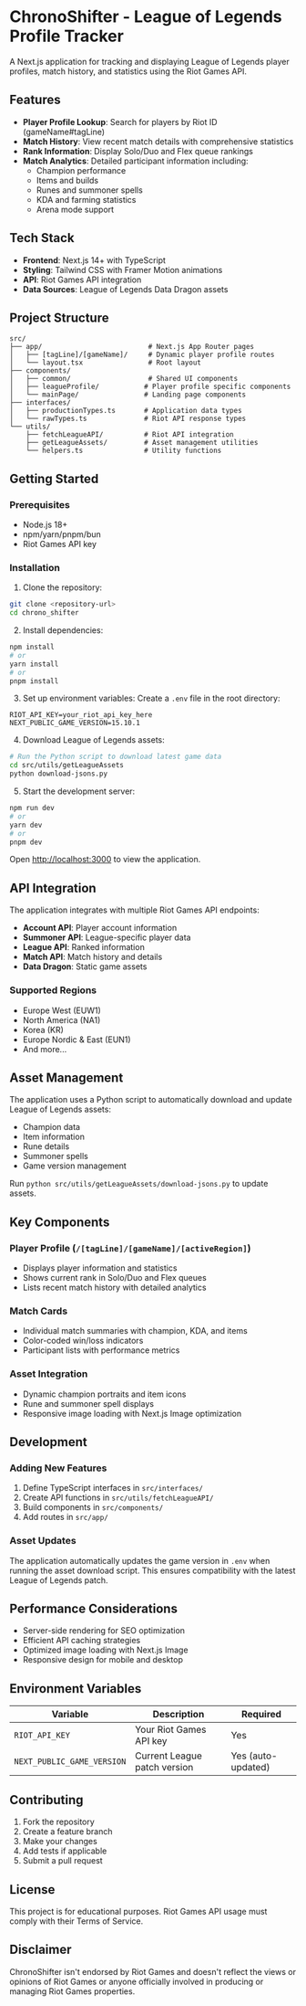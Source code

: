 # ChronoShifter - League of Legends Profile Tracker

A Next.js application for tracking and displaying League of Legends player profiles, match history, and statistics using the Riot Games API.

## Features

- **Player Profile Lookup**: Search for players by Riot ID (gameName#tagLine)
- **Match History**: View recent match details with comprehensive statistics
- **Rank Information**: Display Solo/Duo and Flex queue rankings
- **Match Analytics**: Detailed participant information including:
  - Champion performance
  - Items and builds
  - Runes and summoner spells
  - KDA and farming statistics
  - Arena mode support

## Tech Stack

- **Frontend**: Next.js 14+ with TypeScript
- **Styling**: Tailwind CSS with Framer Motion animations
- **API**: Riot Games API integration
- **Data Sources**: League of Legends Data Dragon assets

## Project Structure

```
src/
├── app/                          # Next.js App Router pages
│   ├── [tagLine]/[gameName]/     # Dynamic player profile routes
│   └── layout.tsx                # Root layout
├── components/
│   ├── common/                   # Shared UI components
│   ├── leagueProfile/           # Player profile specific components
│   └── mainPage/                # Landing page components
├── interfaces/
│   ├── productionTypes.ts       # Application data types
│   └── rawTypes.ts              # Riot API response types
└── utils/
    ├── fetchLeagueAPI/          # Riot API integration
    ├── getLeagueAssets/         # Asset management utilities
    └── helpers.ts               # Utility functions
```

## Getting Started

### Prerequisites

- Node.js 18+ 
- npm/yarn/pnpm/bun
- Riot Games API key

### Installation

1. Clone the repository:
```bash
git clone <repository-url>
cd chrono_shifter
```

2. Install dependencies:
```bash
npm install
# or
yarn install
# or
pnpm install
```

3. Set up environment variables:
Create a `.env` file in the root directory:
```env
RIOT_API_KEY=your_riot_api_key_here
NEXT_PUBLIC_GAME_VERSION=15.10.1
```

4. Download League of Legends assets:
```bash
# Run the Python script to download latest game data
cd src/utils/getLeagueAssets
python download-jsons.py
```

5. Start the development server:
```bash
npm run dev
# or
yarn dev
# or
pnpm dev
```

Open [http://localhost:3000](http://localhost:3000) to view the application.

## API Integration

The application integrates with multiple Riot Games API endpoints:

- **Account API**: Player account information
- **Summoner API**: League-specific player data
- **League API**: Ranked information
- **Match API**: Match history and details
- **Data Dragon**: Static game assets

### Supported Regions

- Europe West (EUW1)
- North America (NA1)
- Korea (KR)
- Europe Nordic & East (EUN1)
- And more...

## Asset Management

The application uses a Python script to automatically download and update League of Legends assets:

- Champion data
- Item information
- Rune details
- Summoner spells
- Game version management

Run `python src/utils/getLeagueAssets/download-jsons.py` to update assets.

## Key Components

### Player Profile (`/[tagLine]/[gameName]/[activeRegion]`)
- Displays player information and statistics
- Shows current rank in Solo/Duo and Flex queues
- Lists recent match history with detailed analytics

### Match Cards
- Individual match summaries with champion, KDA, and items
- Color-coded win/loss indicators
- Participant lists with performance metrics

### Asset Integration
- Dynamic champion portraits and item icons
- Rune and summoner spell displays
- Responsive image loading with Next.js Image optimization

## Development

### Adding New Features

1. Define TypeScript interfaces in `src/interfaces/`
2. Create API functions in `src/utils/fetchLeagueAPI/`
3. Build components in `src/components/`
4. Add routes in `src/app/`

### Asset Updates

The application automatically updates the game version in `.env` when running the asset download script. This ensures compatibility with the latest League of Legends patch.

## Performance Considerations

- Server-side rendering for SEO optimization
- Efficient API caching strategies
- Optimized image loading with Next.js Image
- Responsive design for mobile and desktop

## Environment Variables

| Variable | Description | Required |
|----------|-------------|----------|
| `RIOT_API_KEY` | Your Riot Games API key | Yes |
| `NEXT_PUBLIC_GAME_VERSION` | Current League patch version | Yes (auto-updated) |

## Contributing

1. Fork the repository
2. Create a feature branch
3. Make your changes
4. Add tests if applicable
5. Submit a pull request

## License

This project is for educational purposes. Riot Games API usage must comply with their Terms of Service.

## Disclaimer

ChronoShifter isn't endorsed by Riot Games and doesn't reflect the views or opinions of Riot Games or anyone officially involved in producing or managing Riot Games properties.